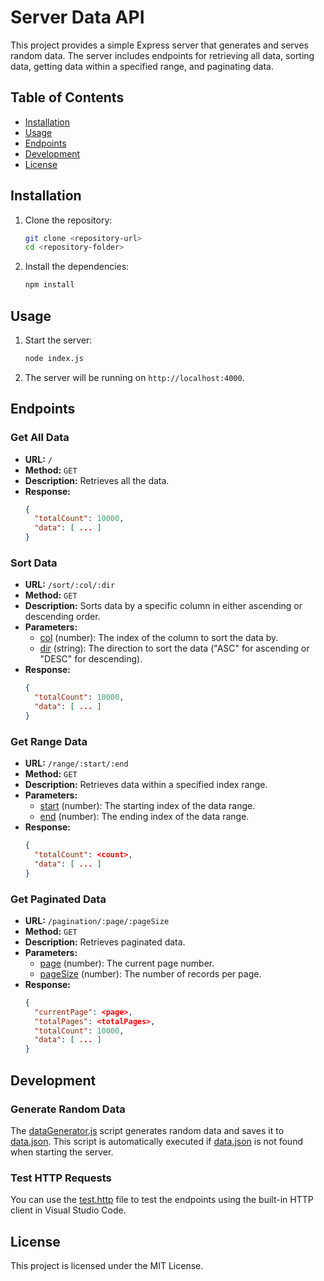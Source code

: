 # Server Data API

This project provides a simple Express server that generates and serves random data. The server includes endpoints for retrieving all data, sorting data, getting data within a specified range, and paginating data.

## Table of Contents

- [Installation](#installation)
- [Usage](#usage)
- [Endpoints](#endpoints)
- [Development](#development)
- [License](#license)

## Installation

1. Clone the repository:

   ```sh
   git clone <repository-url>
   cd <repository-folder>
   ```

2. Install the dependencies:
   ```sh
   npm install
   ```

## Usage

1. Start the server:

   ```sh
   node index.js
   ```

2. The server will be running on `http://localhost:4000`.

## Endpoints

### Get All Data

- **URL:** `/`
- **Method:** `GET`
- **Description:** Retrieves all the data.
- **Response:**
  ```json
  {
    "totalCount": 10000,
    "data": [ ... ]
  }
  ```

### Sort Data

- **URL:** `/sort/:col/:dir`
- **Method:** `GET`
- **Description:** Sorts data by a specific column in either ascending or descending order.
- **Parameters:**
  - [col](http://_vscodecontentref_/0) (number): The index of the column to sort the data by.
  - [dir](http://_vscodecontentref_/1) (string): The direction to sort the data ("ASC" for ascending or "DESC" for descending).
- **Response:**
  ```json
  {
    "totalCount": 10000,
    "data": [ ... ]
  }
  ```

### Get Range Data

- **URL:** `/range/:start/:end`
- **Method:** `GET`
- **Description:** Retrieves data within a specified index range.
- **Parameters:**
  - [start](http://_vscodecontentref_/2) (number): The starting index of the data range.
  - [end](http://_vscodecontentref_/3) (number): The ending index of the data range.
- **Response:**
  ```json
  {
    "totalCount": <count>,
    "data": [ ... ]
  }
  ```

### Get Paginated Data

- **URL:** `/pagination/:page/:pageSize`
- **Method:** `GET`
- **Description:** Retrieves paginated data.
- **Parameters:**
  - [page](http://_vscodecontentref_/4) (number): The current page number.
  - [pageSize](http://_vscodecontentref_/5) (number): The number of records per page.
- **Response:**
  ```json
  {
    "currentPage": <page>,
    "totalPages": <totalPages>,
    "totalCount": 10000,
    "data": [ ... ]
  }
  ```

## Development

### Generate Random Data

The [dataGenerator.js](http://_vscodecontentref_/6) script generates random data and saves it to [data.json](http://_vscodecontentref_/7). This script is automatically executed if [data.json](http://_vscodecontentref_/8) is not found when starting the server.

### Test HTTP Requests

You can use the [test.http](http://_vscodecontentref_/9) file to test the endpoints using the built-in HTTP client in Visual Studio Code.

## License

This project is licensed under the MIT License.
